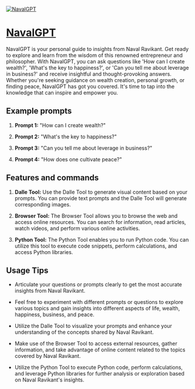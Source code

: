 [![NavalGPT](https://files.oaiusercontent.com/file-79FN5VpEXxnjdwsaECJjOVpz?se=2123-10-16T09%3A30%3A18Z&sp=r&sv=2021-08-06&sr=b&rscc=max-age%3D31536000%2C%20immutable&rscd=attachment%3B%20filename%3D13d45bb5-2bc5-4813-9cf1-ad8df4370adf.png&sig=cxLIrkMoe/O2siWjqOEHyd/CxM7sT3UrZe/vU9kDxak%3D)](https://chat.openai.com/g/g-Gi7onP2kM-navalgpt)

# [NavalGPT](https://chat.openai.com/g/g-Gi7onP2kM-navalgpt)

NavalGPT is your personal guide to insights from Naval Ravikant. Get ready to explore and learn from the wisdom of this renowned entrepreneur and philosopher. With NavalGPT, you can ask questions like 'How can I create wealth?', 'What's the key to happiness?', or 'Can you tell me about leverage in business?' and receive insightful and thought-provoking answers. Whether you're seeking guidance on wealth creation, personal growth, or finding peace, NavalGPT has got you covered. It's time to tap into the knowledge that can inspire and empower you.

## Example prompts

1. **Prompt 1:** "How can I create wealth?"

2. **Prompt 2:** "What's the key to happiness?"

3. **Prompt 3:** "Can you tell me about leverage in business?"

4. **Prompt 4:** "How does one cultivate peace?"

## Features and commands

1. **Dalle Tool:** Use the Dalle Tool to generate visual content based on your prompts. You can provide text prompts and the Dalle Tool will generate corresponding images.

2. **Browser Tool:** The Browser Tool allows you to browse the web and access online resources. You can search for information, read articles, watch videos, and perform various online activities.

3. **Python Tool:** The Python Tool enables you to run Python code. You can utilize this tool to execute code snippets, perform calculations, and access Python libraries.

## Usage Tips

- Articulate your questions or prompts clearly to get the most accurate insights from Naval Ravikant.

- Feel free to experiment with different prompts or questions to explore various topics and gain insights into different aspects of life, wealth, happiness, business, and peace.

- Utilize the Dalle Tool to visualize your prompts and enhance your understanding of the concepts shared by Naval Ravikant.

- Make use of the Browser Tool to access external resources, gather information, and take advantage of online content related to the topics covered by Naval Ravikant.

- Utilize the Python Tool to execute Python code, perform calculations, and leverage Python libraries for further analysis or exploration based on Naval Ravikant's insights.